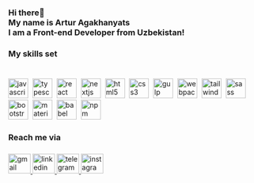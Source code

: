 <h3 align="left">Hi there👋<br>My name is Artur Agakhanyats<br>I am a Front-end Developer from Uzbekistan!</h3>

###

<h3 align="left">My skills set</h3>

###

<br clear="both">

<div align="left">
  <img src="https://cdn.simpleicons.org/javascript/F7DF1E" height="40" alt="javascript logo"  />
  <img width="1" />
  <img src="https://cdn.jsdelivr.net/gh/devicons/devicon/icons/typescript/typescript-original.svg" height="40" alt="typescript logo"  />
  <img width="1" />
  <img src="https://cdn.simpleicons.org/react/61DAFB" height="40" alt="react logo"  />
  <img width="1" />
  <img src="https://cdn.simpleicons.org/nextdotjs/000000" height="40" alt="nextjs logo"  />
  <img width="1" />
  <img src="https://cdn.jsdelivr.net/gh/devicons/devicon/icons/html5/html5-original.svg" height="40" alt="html5 logo"  />
  <img width="1" />
  <img src="https://cdn.jsdelivr.net/gh/devicons/devicon/icons/css3/css3-original.svg" height="40" alt="css3 logo"  />
  <img width="1" />
  <img src="https://cdn.jsdelivr.net/gh/devicons/devicon/icons/gulp/gulp-plain.svg" height="40" alt="gulp logo"  />
  <img width="1" />
  <img src="https://cdn.jsdelivr.net/gh/devicons/devicon/icons/webpack/webpack-original.svg" height="40" alt="webpack logo"  />
  <img width="1" />
  <img src="https://cdn.simpleicons.org/tailwindcss/06B6D4" height="40" alt="tailwindcss logo"  />
  <img width="1" />
  <img src="https://cdn.jsdelivr.net/gh/devicons/devicon/icons/sass/sass-original.svg" height="40" alt="sass logo"  />
  <img width="1" />
  <img src="https://cdn.jsdelivr.net/gh/devicons/devicon/icons/bootstrap/bootstrap-original.svg" height="40" alt="bootstrap logo"  />
  <img width="1" />
  <img src="https://cdn.simpleicons.org/mui/007FFF" height="40" alt="materialui logo"  />
  <img width="1" />
  <img src="https://cdn.jsdelivr.net/gh/devicons/devicon/icons/babel/babel-original.svg" height="40" alt="babel logo"  />
  <img width="1" />
  <img src="https://cdn.jsdelivr.net/gh/devicons/devicon/icons/npm/npm-original-wordmark.svg" height="40" alt="npm logo"  />
</div>

###



###

<h3 align="left">Reach me via</h3>

###

<div align="left">
  <a href="https://agakhanyantsartur@gmail.com" target="_blank">
    <img src="https://raw.githubusercontent.com/maurodesouza/profile-readme-generator/master/src/assets/icons/social/gmail/default.svg" width="45" height="40" alt="gmail logo"  />
  </a>
  <a href="https://www.linkedin.com/in/artur-agakhanyants-030713251" target="_blank">
    <img src="https://raw.githubusercontent.com/maurodesouza/profile-readme-generator/master/src/assets/icons/social/linkedin/default.svg" width="45" height="40" alt="linkedin logo"  />
  </a>
  <a href="https://t.me/artur_skylover" target="_blank">
    <img src="https://raw.githubusercontent.com/maurodesouza/profile-readme-generator/master/src/assets/icons/social/telegram/default.svg" width="45" height="40" alt="telegram logo"  />
  </a>
  <a href="https://instagram.com/artur_skylover?igshid=ZDdkNTZiNTM=" target="_blank">
    <img src="https://raw.githubusercontent.com/maurodesouza/profile-readme-generator/master/src/assets/icons/social/instagram/default.svg" width="45" height="40" alt="instagram logo"  />
  </a>
</div>

###
